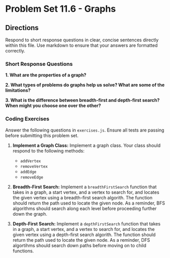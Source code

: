 # Problem Set 11.6 - Graphs

## Directions
Respond to short response questions in clear, concise sentences directly within this file. Use markdown to ensure that your answers are formatted correctly.

### Short Response Questions
**1. What are the properties of a graph?**

**2. What types of problems do graphs help us solve? What are some of the limitations?**

**3. What is the difference between breadth-first and depth-first search? When might you choose one over the other?** 


### Coding Exercises
Answer the following questions in `exercises.js`. Ensure all tests are passing before submitting this problem set.

1. **Implement a Graph Class:** Implement a graph class. Your class should respond to the following methods:
   - `addVertex`
   - `removeVertex`
   - `addEdge`
   - `removeEdge`


2. **Breadth-First Search:** Implement a `breadthFirstSearch` function that takes in a graph, a start vertex,  and a vertex to search for, and locates the given vertex using a breadth-first search algorith. The function should return the path used to locate the given node. As a reminder, BFS algorithms should search along each level before proceeding further down the graph.

3. **Depth-First Search:** Implement a `depthFirstSearch` function that takes in a graph, a start vertex, and a vertex to search for, and locates the given vertex using a depth-first search algorith. The function should return the path used to locate the given node. As a reminder, DFS algortihms should search down paths before moving on to child functions. 
